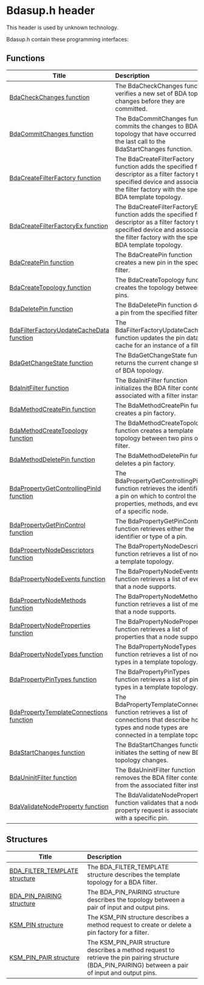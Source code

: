 # Bdasup.h header


This header is used by unknown technology.

Bdasup.h contain these programming interfaces:


## Functions

| Title   | Description   |
| ---- |:---- |
| [BdaCheckChanges function](nf-bdasup-bdacheckchanges.md) | The BdaCheckChanges function verifies a new set of BDA topology changes before they are committed. |
| [BdaCommitChanges function](nf-bdasup-bdacommitchanges.md) | The BdaCommitChanges function commits the changes to BDA topology that have occurred since the last call to the BdaStartChanges function. |
| [BdaCreateFilterFactory function](nf-bdasup-bdacreatefilterfactory.md) | The BdaCreateFilterFactory function adds the specified filter descriptor as a filter factory to the specified device and associates the filter factory with the specified BDA template topology. |
| [BdaCreateFilterFactoryEx function](nf-bdasup-bdacreatefilterfactoryex.md) | The BdaCreateFilterFactoryEx function adds the specified filter descriptor as a filter factory to the specified device and associates the filter factory with the specified BDA template topology. |
| [BdaCreatePin function](nf-bdasup-bdacreatepin.md) | The BdaCreatePin function creates a new pin in the specified filter. |
| [BdaCreateTopology function](nf-bdasup-bdacreatetopology.md) | The BdaCreateTopology function creates the topology between two pins. |
| [BdaDeletePin function](nf-bdasup-bdadeletepin.md) | The BdaDeletePin function deletes a pin from the specified filter. |
| [BdaFilterFactoryUpdateCacheData function](nf-bdasup-bdafilterfactoryupdatecachedata.md) | The BdaFilterFactoryUpdateCacheData function updates the pin data cache for an instance of a filter. |
| [BdaGetChangeState function](nf-bdasup-bdagetchangestate.md) | The BdaGetChangeState function returns the current change state of BDA topology. |
| [BdaInitFilter function](nf-bdasup-bdainitfilter.md) | The BdaInitFilter function initializes the BDA filter context associated with a filter instance. |
| [BdaMethodCreatePin function](nf-bdasup-bdamethodcreatepin.md) | The BdaMethodCreatePin function creates a pin factory. |
| [BdaMethodCreateTopology function](nf-bdasup-bdamethodcreatetopology.md) | The BdaMethodCreateTopology function creates a template topology between two pins of a filter. |
| [BdaMethodDeletePin function](nf-bdasup-bdamethoddeletepin.md) | The BdaMethodDeletePin function deletes a pin factory. |
| [BdaPropertyGetControllingPinId function](nf-bdasup-bdapropertygetcontrollingpinid.md) | The BdaPropertyGetControllingPinId function retrieves the identifier of a pin on which to control the properties, methods, and events of a specific node. |
| [BdaPropertyGetPinControl function](nf-bdasup-bdapropertygetpincontrol.md) | The BdaPropertyGetPinControl function retrieves either the identifier or type of a pin. |
| [BdaPropertyNodeDescriptors function](nf-bdasup-bdapropertynodedescriptors.md) | The BdaPropertyNodeDescriptors function retrieves a list of nodes in a template topology. |
| [BdaPropertyNodeEvents function](nf-bdasup-bdapropertynodeevents.md) | The BdaPropertyNodeEvents function retrieves a list of events that a node supports. |
| [BdaPropertyNodeMethods function](nf-bdasup-bdapropertynodemethods.md) | The BdaPropertyNodeMethods function retrieves a list of methods that a node supports. |
| [BdaPropertyNodeProperties function](nf-bdasup-bdapropertynodeproperties.md) | The BdaPropertyNodeProperties function retrieves a list of properties that a node supports. |
| [BdaPropertyNodeTypes function](nf-bdasup-bdapropertynodetypes.md) | The BdaPropertyNodeTypes function retrieves a list of node types in a template topology. |
| [BdaPropertyPinTypes function](nf-bdasup-bdapropertypintypes.md) | The BdaPropertyPinTypes function retrieves a list of pin types in a template topology. |
| [BdaPropertyTemplateConnections function](nf-bdasup-bdapropertytemplateconnections.md) | The BdaPropertyTemplateConnections function retrieves a list of connections that describe how pin types and node types are connected in a template topology. |
| [BdaStartChanges function](nf-bdasup-bdastartchanges.md) | The BdaStartChanges function initiates the setting of new BDA topology changes. |
| [BdaUninitFilter function](nf-bdasup-bdauninitfilter.md) | The BdaUninitFilter function removes the BDA filter context from the associated filter instance. |
| [BdaValidateNodeProperty function](nf-bdasup-bdavalidatenodeproperty.md) | The BdaValidateNodeProperty function validates that a node property request is associated with a specific pin. |

## Structures

| Title   | Description   |
| ---- |:---- |
| [BDA_FILTER_TEMPLATE structure](ns-bdasup--bda-filter-template.md) | The BDA_FILTER_TEMPLATE structure describes the template topology for a BDA filter. |
| [BDA_PIN_PAIRING structure](ns-bdasup--bda-pin-pairing.md) | The BDA_PIN_PAIRING structure describes the topology between a pair of input and output pins. |
| [KSM_PIN structure](ns-bdasup--ksm-pin.md) | The KSM_PIN structure describes a method request to create or delete a pin factory for a filter. |
| [KSM_PIN_PAIR structure](ns-bdasup--ksm-pin-pair.md) | The KSM_PIN_PAIR structure describes a method request to retrieve the pin pairing structure (BDA_PIN_PAIRING) between a pair of input and output pins. |
